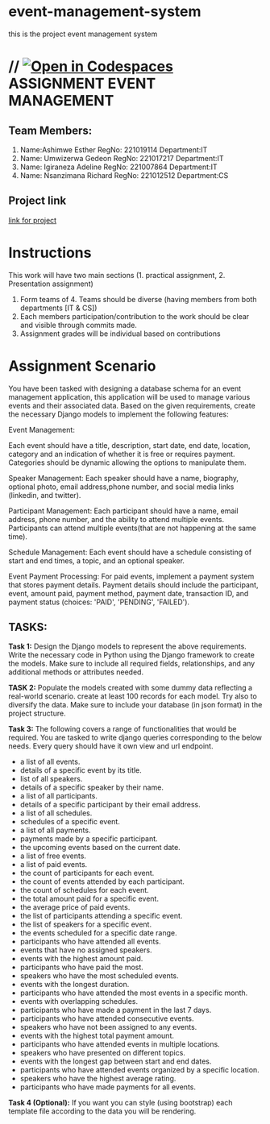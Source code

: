 # event-management-system
this is the project  event management system

//
[![Open in Codespaces](https://classroom.github.com/assets/launch-codespace-7f7980b617ed060a017424585567c406b6ee15c891e84e1186181d67ecf80aa0.svg)](https://classroom.github.com/open-in-codespaces?assignment_repo_id=11407822)
ASSIGNMENT EVENT MANAGEMENT
===========================
Team Members:
--------------

1. Name:Ashimwe Esther        RegNo:    221019114      Department:IT
2. Name:  Umwizerwa Gedeon      RegNo:  221017217        Department:IT
3. Name:    Igiraneza Adeline    RegNo:  221007864        Department:IT
4. Name:    Nsanzimana Richard    RegNo:     221012512     Department:CS

Project link
-------------
 [link for project](https://github.com/Pelino-Courses/event-management-project-team-esther-adeline/)




Instructions
============
This work will have two main sections (1. practical assignment, 2. Presentation assignment)
1. Form teams of 4. Teams should be diverse (having members from both departments [IT & CS])
2. Each members participation/contribution to the work should be clear and visible through commits made.
3. Assignment grades will be individual based on contributions


Assignment Scenario
===================

You have been tasked with designing a database schema for an event management application, this application will be used to manage various events and their associated data. Based on the given requirements, create the necessary Django models to implement the following features:

Event Management:

Each event should have a title, description, start date, end date, location, category and an indication of whether it is free or requires payment. Categories should be dynamic allowing the options to manipulate them.

Speaker Management:
Each speaker should have a name, biography, optional photo, email address,phone number, and social media links (linkedin, and twitter).

Participant Management:
Each participant should have a name, email address, phone number, and the ability to attend multiple events.
Participants can attend multiple events(that are not happening at the same time).

Schedule Management:
Each event should have a schedule consisting of start and end times, a topic, and an optional speaker.

Event Payment Processing:
For paid events, implement a payment system that stores payment details.
Payment details should include the participant, event, amount paid, payment method, payment date, transaction ID, and payment status (choices: 'PAID', 'PENDING', 'FAILED').

TASKS:
------

**Task 1:**
Design the Django models to represent the above requirements. Write the necessary code in Python using the Django framework to create the models. Make sure to include all required fields, relationships, and any additional methods or attributes needed.

**TASK 2:**
Populate the models created with some dummy data reflecting a real-world scenario. create at least 100 records for each model.
Try also to diversify the data. Make sure to include your database (in json format) in the project structure.

**Task 3:**
The following covers a range of functionalities that would be required. You are tasked to write django queries corresponding to the below needs. Every query should have it own view and url endpoint. 

- a list of all events.
- details of a specific event by its title.
- list of all speakers.
- details of a specific speaker by their name.
- a list of all participants.
- details of a specific participant by their email address.
- a list of all schedules.
- schedules of a specific event.
- a list of all payments.
- payments made by a specific participant.
- the upcoming events based on the current date.
- a list of free events.
- a list of paid events.
- the count of participants for each event.
- the count of events attended by each participant.
- the count of schedules for each event.
- the total amount paid for a specific event.
- the average price of paid events.
- the list of participants attending a specific event.
- the list of speakers for a specific event.
- the events scheduled for a specific date range.
- participants who have attended all events.
- events that have no assigned speakers.
- events with the highest amount paid.
- participants who have paid the most.
- speakers who have the most scheduled events.
- events with the longest duration.
- participants who have attended the most events in a specific month.
- events with overlapping schedules.
- participants who have made a payment in the last 7 days.
- participants who have attended consecutive events.
- speakers who have not been assigned to any events.
- events with the highest total payment amount.
- participants who have attended events in multiple locations.
- speakers who have presented on different topics.
- events with the longest gap between start and end dates.
- participants who have attended events organized by a specific location.
- speakers who have the highest average rating.
- participants who have made payments for all events.

**Task 4 (Optional):**
If you want you can style (using bootstrap) each template file according to the data you will be rendering.

